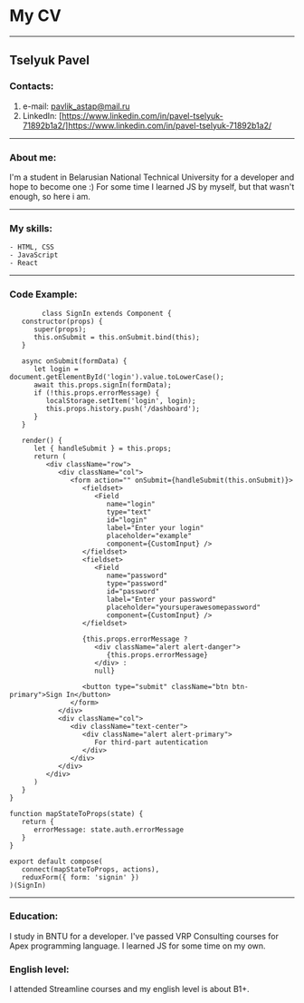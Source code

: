 # My CV
***
## Tselyuk Pavel
### Contacts: 
  1. e-mail: pavlik_astap@mail.ru
  2. LinkedIn: [https://www.linkedin.com/in/pavel-tselyuk-71892b1a2/]https://www.linkedin.com/in/pavel-tselyuk-71892b1a2/
***
### About me:
  I'm a student in Belarusian National Technical University for a developer and hope to become one :) For some time I learned JS by myself, but that wasn't enough, so here i am.
  ***
  ### My skills:
    - HTML, CSS
    - JavaScript
    - React
***
### Code Example:
``` 
        class SignIn extends Component {
   constructor(props) {
      super(props);
      this.onSubmit = this.onSubmit.bind(this);
   }

   async onSubmit(formData) {
      let login = document.getElementById('login').value.toLowerCase();
      await this.props.signIn(formData);
      if (!this.props.errorMessage) {
         localStorage.setItem('login', login);
         this.props.history.push('/dashboard');
      }
   }

   render() {
      let { handleSubmit } = this.props;
      return (
         <div className="row">
            <div className="col">
               <form action="" onSubmit={handleSubmit(this.onSubmit)}>
                  <fieldset>
                     <Field
                        name="login"
                        type="text"
                        id="login"
                        label="Enter your login"
                        placeholder="example"
                        component={CustomInput} />
                  </fieldset>
                  <fieldset>
                     <Field
                        name="password"
                        type="password"
                        id="password"
                        label="Enter your password"
                        placeholder="yoursuperawesomepassword"
                        component={CustomInput} />
                  </fieldset>

                  {this.props.errorMessage ?
                     <div className="alert alert-danger">
                        {this.props.errorMessage}
                     </div> :
                     null}

                  <button type="submit" className="btn btn-primary">Sign In</button>
               </form>
            </div>
            <div className="col">
               <div className="text-center">
                  <div className="alert alert-primary">
                     For third-part autentication
                  </div>
               </div>
            </div>
         </div>
      )
   }
}

function mapStateToProps(state) {
   return {
      errorMessage: state.auth.errorMessage
   }
}

export default compose(
   connect(mapStateToProps, actions),
   reduxForm({ form: 'signin' })
)(SignIn)
```
  ***
  ### Education:
  I study in BNTU for a developer. I've passed VRP Consulting courses for Apex programming language. I learned JS for some time on my own.
  ### English level:
  I attended Streamline courses and my english level is about B1+.
